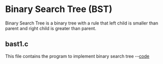 <h1> Binary Search Tree (BST) </h1>

Binary Search Tree is a binary tree with a rule that left child is smaller than parent and right child is greater than parent.


<h2> bast1.c</h2>
This file contains the program to implement binary search tree --<a href="https://github.com/lakshminarayana8522/Advanced-C/tree/main/BST/bst1.c">code</a>

